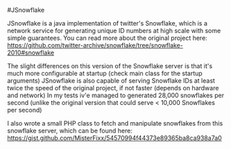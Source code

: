 #JSnowflake

JSnowflake is a java implementation of twitter's Snowflake, which is a network service for generating unique ID numbers at high scale with some simple guarantees.
You can read more about the original project here: https://github.com/twitter-archive/snowflake/tree/snowflake-2010#snowflake

The slight differences on this version of the Snowflake server is that it's much more configurable at startup (check main class for the startup arguments)
JSnowflake is also capable of serving Snowflake IDs at least twice the speed of the original project, if not faster (depends on hardware and network)
In my tests iv'e managed to generated 28,000 snowflakes per second (unlike the original version that could serve < 10,000 Snowflakes per second)

I also wrote a small PHP class to fetch and manipulate snowflakes from this snowflake server, which can be found here: https://gist.github.com/MisterFixx/54570994f44373e89365ba8ca938a7a0